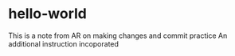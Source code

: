 # hello-world
This is a note from AR on making changes and commit practice
An additional instruction incoporated
